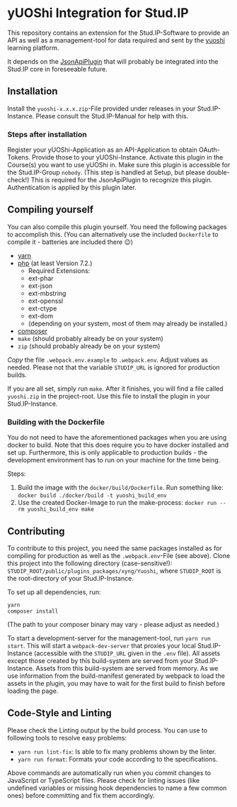# yUOShi Integration for Stud.IP
This repository contains an extension for the Stud.IP-Software
to provide an API as well as a management-tool for data required and
sent by the [yuoshi](https://github.com/juliandierker/yuoshi) learning platform.

It depends on the [JsonApiPlugin](https://gitlab.elan-ev.de/studip/studip-plugin-jsonapi) that will probably be
integrated into the Stud.IP core in foreseeable future.
## Installation
Install the `yuoshi-x.x.x.zip`-File provided under releases in your Stud.IP-Instance.
Please consult the Stud.IP-Manual for help with this.

### Steps after installation
Register your yUOShi-Application as an API-Application to obtain OAuth-Tokens. Provide those to your yUOShi-Instance.
Activate this plugin in the Course(s) you want to use yUOShi in.
Make sure this plugin is accessible for the Stud.IP-Group `nobody`.
(This step is handled at Setup, but please double-check!)
This is required for the JsonApiPlugin to recognize this plugin. Authentication is applied by this plugin later.

## Compiling yourself
You can also compile this plugin yourself. You need the following packages to accomplish this.
(You can alternatively use the included `Dockerfile` to compile it - batteries are included there 😉)

- [yarn](https://yarnpkg.com)
- [php](https://php.net) (at least Version 7.2.)
  - Required Extensions:
  - ext-phar
  - ext-json
  - ext-mbstring
  - ext-openssl
  - ext-ctype
  - ext-dom
  - (depending on your system, most of them may already be installed.)
- [composer](https://getcomposer.org)
- `make` (should probably already be on your system)
- `zip` (should probably already be on your system)

*Copy* the file `.webpack.env.example` to `.webpack.env`. Adjust values as needed.
Please not that the variable `STUDIP_URL` is ignored for production builds. 

If you are all set, simply run `make`. After it finishes, you will find a file called `yuoshi.zip` in the project-root.
Use this file to install the plugin in your Stud.IP-Instance.

### Building with the Dockerfile
You do not need to have the aforementioned packages when you are using docker to build.
Note that this does require you to have docker installed and set up. Furthermore, this is only applicable to production
builds - the development environment has to run on your machine for the time being.

Steps:
1. Build the image with the `docker/build/Dockerfile`. Run something like: `docker build ./docker/build -t yuoshi_build_env`
2. Use the created Docker-Image to run the make-process: `docker run --rm yuoshi_build_env make`

## Contributing
To contribute to this project, you need the same packages installed as for compiling for production as well as the `.webpack.env`-File (see above).
Clone this project into the following directory (case-sensitive!): `STUDIP_ROOT/public/plugins_packages/xyng/Yuoshi`,
where `STUDIP_ROOT` is the root-directory of your Stud.IP-Instance.

To set up all dependencies, run:
```
yarn
composer install
```
(The path to your composer binary may vary - please adjust as needed.)

To start a development-server for the management-tool, run `yarn run start`.
This will start a `webpack-dev-server` that proxies your local Stud.IP-Instance
(accessible with the `STUDIP_URL` given in the `.env` file). All assets except those created
by this build-system are served from your Stud.IP-Instance. Assets from this build-system are served from memory.
As we use information from the build-manifest generated by webpack to load the assets in the plugin, you may have to
wait for the first build to finish before loading the page.

## Code-Style and Linting
Please check the Linting output by the build process. You can use to following tools to resolve easy problems:

- `yarn run lint-fix`: Is able to fix many problems shown by the linter.
- `yarn run format`: Formats your code according to the specifications.

Above commands are automatically run when you commit changes to JavaScript or TypeScript files.
Please check for linting issues (like undefined variables or missing hook dependencies to name a few common ones)
before committing and fix them accordingly. 
